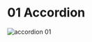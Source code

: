 # 01 Accordion

![accordion 01](https://github.com/user-attachments/assets/7e26b301-4317-471a-9283-a9bd3b13657d)
